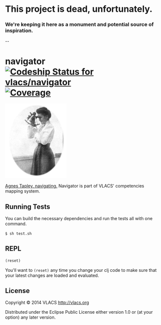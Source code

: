 # This project is dead, unfortunately. #

### We're keeping it here as a monument and potential source of inspiration. ###

--

# navigator [![Codeship Status for vlacs/navigator](https://codeship.io/projects/e4c37ba0-d7c6-0131-f4de-6a39991381d1/status)](https://codeship.io/projects/23944) [![Coverage](http://img.shields.io/coveralls/vlacs/navigator/master.svg)](http://coveralls.io/r/vlacs/navigator)

<img src="doc/Tapley_NPS.png" alt="Agnes Tapley: Navigating" width="200px" />

[Agnes Tapley, navigating.](http://commons.wikimedia.org/wiki/File:Tapley_NPS.jpg) Navigator is part of VLACS' competencies mapping system.

## Running Tests
You can build the necessary dependencies and run the tests all with one command.

```$ sh test.sh```

## REPL
```clojure
(reset)
```
You'll want to ```(reset)``` any time you change your clj code to make sure that your latest changes are loaded and evaluated.

## License

Copyright © 2014 VLACS http://vlacs.org

Distributed under the Eclipse Public License either version 1.0 or (at
your option) any later version.
